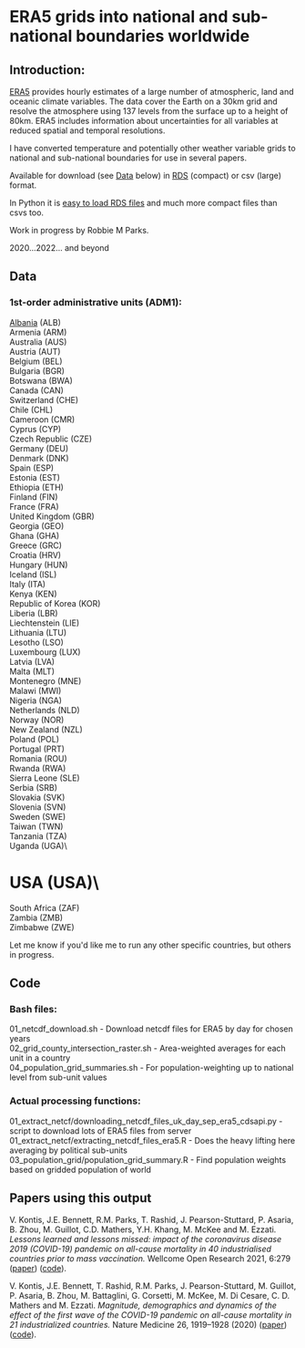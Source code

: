 # ERA5 grids into national and sub-national boundaries worldwide

## Introduction:

[ERA5](https://www.ecmwf.int/en/forecasts/datasets/reanalysis-datasets/era5) provides hourly estimates of a large number of atmospheric, land and oceanic climate variables. The data cover the Earth on a 30km grid and resolve the atmosphere using 137 levels from the surface up to a height of 80km. ERA5 includes information about uncertainties for all variables at reduced spatial and temporal resolutions.

I have converted temperature and potentially other weather variable grids to national and sub-national boundaries for use in several papers.

Available for download (see [Data](#Data) below) in [RDS](https://www.r-bloggers.com/2016/12/remember-to-use-the-rds-format/) (compact) or csv (large) format.

In Python it is [easy to load RDS files](https://stackoverflow.com/questions/40996175/loading-a-rds-file-in-pandas) and much more compact files than csvs too.

Work in progress by Robbie M Parks.

2020...2022... and beyond

## Data

### 1st-order administrative units (ADM1):

[Albania](countries/Worldwide/output/grid_county_intersection_raster/ALB/adm1/) (ALB)\
Armenia (ARM)\
Australia (AUS)\
Austria (AUT)\
Belgium (BEL)\
Bulgaria (BGR)\
Botswana (BWA)\
Canada (CAN)\
Switzerland (CHE)\
Chile (CHL)\
Cameroon (CMR)\
Cyprus (CYP)\
Czech Republic (CZE)\
Germany (DEU)\
Denmark (DNK)\
Spain (ESP)\
Estonia (EST)\
Ethiopia (ETH)\
Finland (FIN)\
France (FRA)\
United Kingdom (GBR)\
Georgia (GEO)\
Ghana (GHA)\
Greece (GRC)\
Croatia (HRV)\
Hungary (HUN)\
Iceland (ISL)\
Italy (ITA)\
Kenya (KEN)\
Republic of Korea (KOR)\
Liberia (LBR)\
Liechtenstein (LIE)\
Lithuania (LTU)\
Lesotho (LSO)\
Luxembourg (LUX)\
Latvia (LVA)\
Malta (MLT)\
Montenegro (MNE)\
Malawi (MWI)\
Nigeria (NGA)\
Netherlands (NLD)\
Norway (NOR)\
New Zealand (NZL)\
Poland (POL)\
Portugal (PRT)\
Romania (ROU)\
Rwanda (RWA)\
Sierra Leone (SLE)\
Serbia (SRB)\
Slovakia (SVK)\
Slovenia (SVN)\
Sweden (SWE)\
Taiwan (TWN)\
Tanzania (TZA)\
Uganda (UGA)\
# USA (USA)\
South Africa (ZAF)\
Zambia (ZMB)\
Zimbabwe (ZWE)

Let me know if you'd like me to run any other specific countries, but others in progress.

## Code

### Bash files:

01_netcdf_download.sh                   - Download netcdf files for ERA5 by day for chosen years\
02_grid_county_intersection_raster.sh   - Area-weighted averages for each unit in a country\
04_population_grid_summaries.sh         - For population-weighting up to national level from sub-unit values

### Actual processing functions:

01_extract_netcf/downloading_netcdf_files_uk_day_sep_era5_cdsapi.py - script to download lots of ERA5 files from server\
01_extract_netcf/extracting_netcdf_files_era5.R - Does the heavy lifting here averaging by political sub-units\
03_population_grid/population_grid_summary.R  - Find population weights based on gridded population of world

## Papers using this output

V. Kontis, J.E. Bennett, R.M. Parks, T. Rashid, J. Pearson-Stuttard, P. Asaria, B. Zhou, M. Guillot, C.D. Mathers, Y.H. Khang, M. McKee and M. Ezzati. _Lessons learned and lessons missed: impact of the coronavirus disease 2019 (COVID-19) pandemic on all-cause mortality in 40 industrialised countries prior to mass vaccination._ Wellcome Open Research 2021, 6:279
([paper](https://wellcomeopenresearch.org/articles/6-279)) ([code](https://github.com/vkontis/excess_mortality/tree/pub2)). 

V. Kontis, J.E. Bennett, T. Rashid, R.M. Parks, J. Pearson-Stuttard, M. Guillot, P. Asaria, B. Zhou, M. Battaglini, G. Corsetti, M. McKee, M. Di Cesare, C. D. Mathers and M. Ezzati. _Magnitude, demographics and dynamics of the effect of the first wave of the COVID-19 pandemic on all-cause mortality in 21 industrialized countries._ Nature Medicine 26, 1919–1928 (2020) ([paper](https://www.nature.com/articles/s41591-020-1112-0)) ([code](https://github.com/vkontis/excess_mortality/tree/pub)).
